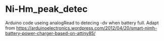 # Ni-Hm_peak_detec
Arduino code useing analogRead to detecing -dv when battery full.
Adapt from https://arduinoelectronics.wordpress.com/2012/04/20/smart-nimh-battery-power-charger-based-on-attiny85/

